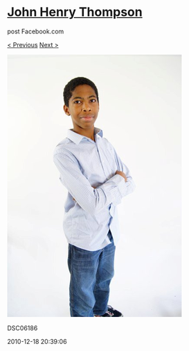 # [John Henry Thompson](../README.md)
post Facebook.com

[< Previous](2010-12-18-20.md) [Next >](2010-12-18-22.md)

[![](../media/2010-12-18/Fam-2010-DSC06186.jpg)](../README.md)

DSC06186

2010-12-18 20:39:06